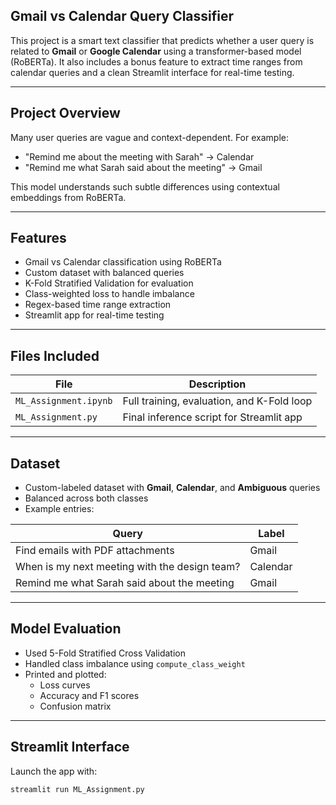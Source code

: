 ## Gmail vs Calendar Query Classifier

This project is a smart text classifier that predicts whether a user query is related to **Gmail** or **Google Calendar** using a transformer-based model (RoBERTa). It also includes a bonus feature to extract time ranges from calendar queries and a clean Streamlit interface for real-time testing.

---

## Project Overview

Many user queries are vague and context-dependent. For example:
- "Remind me about the meeting with Sarah" → Calendar  
- "Remind me what Sarah said about the meeting" → Gmail  

This model understands such subtle differences using contextual embeddings from RoBERTa.

---

## Features

- Gmail vs Calendar classification using RoBERTa
- Custom dataset with balanced queries
- K-Fold Stratified Validation for evaluation
- Class-weighted loss to handle imbalance
- Regex-based time range extraction
- Streamlit app for real-time testing

---

## Files Included

| File                        | Description                                      |
|----------------------------|--------------------------------------------------|
| `ML_Assignment.ipynb`      | Full training, evaluation, and K-Fold loop       |
| `ML_Assignment.py`         | Final inference script for Streamlit app         | 

---

## Dataset

- Custom-labeled dataset with **Gmail**, **Calendar**, and **Ambiguous** queries
- Balanced across both classes
- Example entries:

| Query                                              | Label     |
|---------------------------------------------------|-----------|
| Find emails with PDF attachments                  | Gmail     |
| When is my next meeting with the design team?     | Calendar  |
| Remind me what Sarah said about the meeting       | Gmail     |

---

## Model Evaluation

- Used 5-Fold Stratified Cross Validation
- Handled class imbalance using `compute_class_weight`
- Printed and plotted:
  - Loss curves
  - Accuracy and F1 scores
  - Confusion matrix

---

## Streamlit Interface

Launch the app with:
```bash
streamlit run ML_Assignment.py
